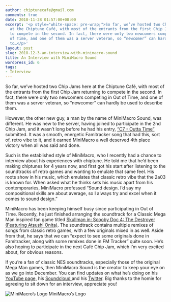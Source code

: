```yaml
---
author: chiptunecafe@gmail.com
comments: true
date: 2018-11-28 01:57:00+00:00
excerpt: '<p style="white-space: pre-wrap;">So far, we’ve hosted two Chip Jams here
  at the Chiptune Café, with most of the entrants from the first Chip Jam returning
  to compete in the second. In fact, there were only two newcomers competing in Out
  of Time, and one of them was a server veteran, so “newcomer” can hardly be used
  to…</p>'
layout: post
slug: 2018-12-3-an-interview-with-minimacro-sound
title: An Interview with MiniMacro Sound
wordpress_id: 6
tags:
- Interview
---
```


So far, we’ve hosted two Chip Jams here at the Chiptune Café, with most of the entrants from the first Chip Jam returning to compete in the second. In fact, there were only two newcomers competing in Out of Time, and one of them was a server veteran, so “newcomer” can hardly be used to describe them.

However, the other new guy, a man by the name of MiniMacro Sound, was different. He was new to the server, having joined to participate in the 2nd Chip Jam, and it wasn’t long before he had his entry, [“C7 - Outta Time”](https://thechiptunecafe.bandcamp.com/track/c7-outta-time) submitted. It was a smooth, energetic Famitracker song that had this, sort of, retro vibe to it, and it earned MiniMacro a well deserved 4th place victory when all was said and done.

Such is the established style of MiniMacro, who I recently had a chance to interview about his experiences with chiptune. He told me that he’d been making chiptunes for 4 years now, and first got his start after listening to the soundtracks of retro games and wanting to emulate that same feel. His roots show in his music, which emulates that classic retro vibe that the 2a03 is known for. When asked what he thinks sets his music apart from his contemporaries, MiniMacro professed “Sound design. I’d say my compositional skills are about average, so I always try and excel when it comes to sound design.”

MiniMacro has been keeping himself busy since participating in Out of Time. Recently, he just finished arranging the soundtrack for a Classic Mega Man inspired fan game titled [Skullman in: Scooby Doc 4: The Destroyer (Featuring Atsushi Onita)](https://gamejolt.com/games/scoobydoc4/379319). The soundtrack contains multiple remixes of songs from classic retro games, with a few originals mixed in as well. Aside from that, he says that we can “expect to see some originals done in Famitracker, along with some remixes done in FM Tracker” quite soon. He’s also hoping to participate in the next Café Chip Jam, which I’m very excited about, for obvious reasons.

If you’re a fan of classic NES soundtracks, especially those of the original Mega Man games, then MiniMacro Sound is the creator to keep your eye on as we go into December. You can find updates on what he’s doing on his [YouTube page,](https://www.youtube.com/channel/UCkRSPswihkdKu6JhRLuTDEw) his [Soundcloud ](https://soundcloud.com/minimacro-700198654)and his [Twitter](https://twitter.com/MiniMacroSound). Big thanks to the homie for agreeing to sit down for an interview, appreciate you!


  
![ MiniMacro’s Logo ](https://images.squarespace-cdn.com/content/v1/5bfb3cac1aef1da317d0f89a/1543817314325-ZW7Y2DAPJNP1XTX443SM/ke17ZwdGBToddI8pDm48kAf-OpKpNsh_OjjU8JOdDKBZw-zPPgdn4jUwVcJE1ZvWQUxwkmyExglNqGp0IvTJZUJFbgE-7XRK3dMEBRBhUpzAFzFJoCInLPKyj9AG8yKe7-Q2aFvP177fkO9TY_-rz5WoqqTEZpmj4yDEOdwKV68/avatars-000384277565-41zsyi-t500x500.jpg?format=original)  MiniMacro’s Logo
